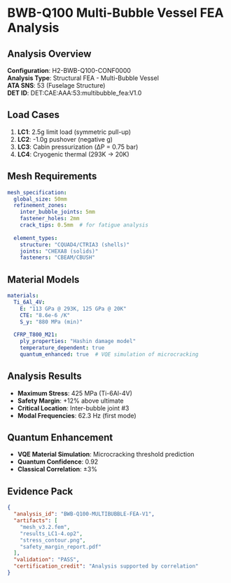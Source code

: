 # BWB-Q100 Multi-Bubble Vessel FEA Analysis

## Analysis Overview
**Configuration**: H2-BWB-Q100-CONF0000  
**Analysis Type**: Structural FEA - Multi-Bubble Vessel  
**ATA SNS**: 53 (Fuselage Structure)  
**DET ID**: DET:CAE:AAA:53:multibubble_fea:V1.0

## Load Cases
1. **LC1**: 2.5g limit load (symmetric pull-up)
2. **LC2**: -1.0g pushover (negative g)
3. **LC3**: Cabin pressurization (ΔP = 0.75 bar)
4. **LC4**: Cryogenic thermal (293K → 20K)

## Mesh Requirements
```yaml
mesh_specification:
  global_size: 50mm
  refinement_zones:
    inter_bubble_joints: 5mm
    fastener_holes: 2mm
    crack_tips: 0.5mm  # for fatigue analysis
  
  element_types:
    structure: "CQUAD4/CTRIA3 (shells)"
    joints: "CHEXA8 (solids)"
    fasteners: "CBEAM/CBUSH"
```

## Material Models
```yaml
materials:
  Ti_6Al_4V:
    E: "113 GPa @ 293K, 125 GPa @ 20K"
    CTE: "8.6e-6 /K"
    S_y: "880 MPa (min)"
  
  CFRP_T800_M21:
    ply_properties: "Hashin damage model"
    temperature_dependent: true
    quantum_enhanced: true  # VQE simulation of microcracking
```

## Analysis Results
- **Maximum Stress**: 425 MPa (Ti-6Al-4V)
- **Safety Margin**: +12% above ultimate
- **Critical Location**: Inter-bubble joint #3
- **Modal Frequencies**: 62.3 Hz (first mode)

## Quantum Enhancement
- **VQE Material Simulation**: Microcracking threshold prediction
- **Quantum Confidence**: 0.92
- **Classical Correlation**: ±3%

## Evidence Pack
```json
{
  "analysis_id": "BWB-Q100-MULTIBUBBLE-FEA-V1",
  "artifacts": [
    "mesh_v3.2.fem",
    "results_LC1-4.op2",
    "stress_contour.png",
    "safety_margin_report.pdf"
  ],
  "validation": "PASS",
  "certification_credit": "Analysis supported by correlation"
}
```